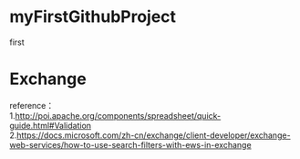 # myFirstGithubProject
first
# Exchange
reference：<br>
1.http://poi.apache.org/components/spreadsheet/quick-guide.html#Validation<br>
2.https://docs.microsoft.com/zh-cn/exchange/client-developer/exchange-web-services/how-to-use-search-filters-with-ews-in-exchange<br>
